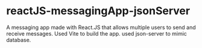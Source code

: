 # reactJS-messagingApp-jsonServer
A messaging app made with React.JS that allows multiple users to send and receive messages. Used Vite to build the app. used json-server to mimic database.
